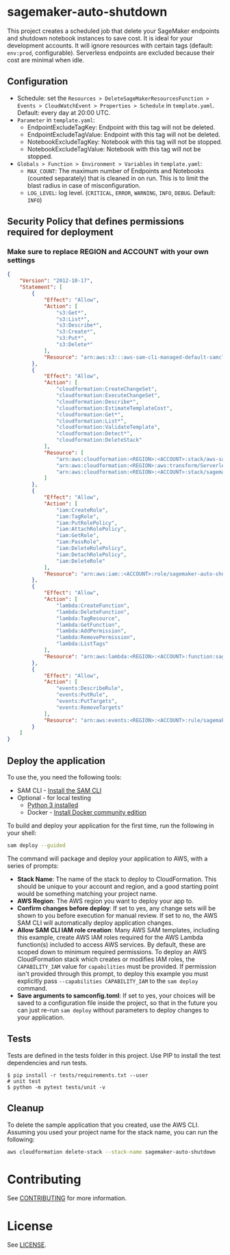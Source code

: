 # sagemaker-auto-shutdown

This project creates a scheduled job that delete your SageMaker endpoints and shutdown notebook instances to save cost. It is ideal for your development accounts. It will ignore resources with certain tags (default: `env:prod`, configurable). Serverless endpoints are excluded because their cost are minimal when idle.

## Configuration

* Schedule: set the `Resources > DeleteSageMakerResourcesFunction > Events > CloudWatchEvent > Properties > Schedule` in `template.yaml`. Default: every day at 20:00 UTC.
* `Parameter` in `template.yaml`:
  * EndpointExcludeTagKey: Endpoint with this tag will not be deleted.
  * EndpointExcludeTagValue: Endpoint with this tag will not be deleted.
  * NotebookExcludeTagKey: Notebook with this tag will not be stopped.
  * NotebookExcludeTagValue: Notebook with this tag will not be stopped.
* `Globals > Function > Environment > Variables` in `template.yaml`:
  * `MAX_COUNT`: The maximum number of Endpoints and Notebooks (counted separately) that is cleaned in on run. This is to limit the blast radius in case of misconfiguration.
  * `LOG_LEVEL`: log level. (`CRITICAL`, `ERROR`, `WARNING`, `INFO`, `DEBUG`. Default: `INFO`)

## Security Policy that defines permissions required for deployment
### Make sure to replace REGION and ACCOUNT with your own settings

```json
{
    "Version": "2012-10-17",
    "Statement": [
        {
            "Effect": "Allow",
            "Action": [
                "s3:Get*",
                "s3:List*",
                "s3:Describe*",
                "s3:Create*",
                "s3:Put*",
                "s3:Delete*"
            ],
            "Resource": "arn:aws:s3:::aws-sam-cli-managed-default-samclisourcebucket-*"
        },
        {
            "Effect": "Allow",
            "Action": [
                "cloudformation:CreateChangeSet",
                "cloudformation:ExecuteChangeSet",
                "cloudformation:Describe*",
                "cloudformation:EstimateTemplateCost",
                "cloudformation:Get*",
                "cloudformation:List*",
                "cloudformation:ValidateTemplate",
                "cloudformation:Detect*",
                "cloudformation:DeleteStack"
            ],
            "Resource": [
                "arn:aws:cloudformation:<REGION>:<ACCOUNT>:stack/aws-sam-cli-managed-default/*",
                "arn:aws:cloudformation:<REGION>:aws:transform/Serverless-2016-10-31",
                "arn:aws:cloudformation:<REGION>:<ACCOUNT>:stack/sagemaker-auto-shutdown*"
            ]
        },
        {
            "Effect": "Allow",
            "Action": [
                "iam:CreateRole",
                "iam:TagRole",
                "iam:PutRolePolicy",
                "iam:AttachRolePolicy",
                "iam:GetRole",
                "iam:PassRole",
                "iam:DeleteRolePolicy",
                "iam:DetachRolePolicy",
                "iam:DeleteRole"
            ],
            "Resource": "arn:aws:iam::<ACCOUNT>:role/sagemaker-auto-shutdown-*"
        },
        {
            "Effect": "Allow",
            "Action": [
                "lambda:CreateFunction",
                "lambda:DeleteFunction",
                "lambda:TagResource",
                "lambda:GetFunction",
                "lambda:AddPermission",
                "lambda:RemovePermission",
                "lambda:ListTags"
            ],
            "Resource": "arn:aws:lambda:<REGION>:<ACCOUNT>:function:sagemaker-auto-shutdown-*"
        },
        {
            "Effect": "Allow",
            "Action": [
                "events:DescribeRule",
                "events:PutRule",
                "events:PutTargets",
                "events:RemoveTargets"
            ],
            "Resource": "arn:aws:events:<REGION>:<ACCOUNT>:rule/sagemaker-auto-shutdown-*"
        }
    ]
}
```
## Deploy the application

To use the, you need the following tools:

* SAM CLI - [Install the SAM CLI](https://docs.aws.amazon.com/serverless-application-model/latest/developerguide/serverless-sam-cli-install.html)
* Optional - for local testing
  * [Python 3 installed](https://www.python.org/downloads/)
  * Docker - [Install Docker community edition](https://hub.docker.com/search/?type=edition&offering=community)

To build and deploy your application for the first time, run the following in your shell:

```bash
sam deploy --guided
```

The command will package and deploy your application to AWS, with a series of prompts:

* **Stack Name**: The name of the stack to deploy to CloudFormation. This should be unique to your account and region, and a good starting point would be something matching your project name.
* **AWS Region**: The AWS region you want to deploy your app to.
* **Confirm changes before deploy**: If set to yes, any change sets will be shown to you before execution for manual review. If set to no, the AWS SAM CLI will automatically deploy application changes.
* **Allow SAM CLI IAM role creation**: Many AWS SAM templates, including this example, create AWS IAM roles required for the AWS Lambda function(s) included to access AWS services. By default, these are scoped down to minimum required permissions. To deploy an AWS CloudFormation stack which creates or modifies IAM roles, the `CAPABILITY_IAM` value for `capabilities` must be provided. If permission isn't provided through this prompt, to deploy this example you must explicitly pass `--capabilities CAPABILITY_IAM` to the `sam deploy` command.
* **Save arguments to samconfig.toml**: If set to yes, your choices will be saved to a configuration file inside the project, so that in the future you can just re-run `sam deploy` without parameters to deploy changes to your application.

## Tests
Tests are defined in the tests folder in this project. Use PIP to install the test dependencies and run tests.

```
$ pip install -r tests/requirements.txt --user
# unit test
$ python -m pytest tests/unit -v
```

## Cleanup

To delete the sample application that you created, use the AWS CLI. Assuming you used your project name for the stack name, you can run the following:

```bash
aws cloudformation delete-stack --stack-name sagemaker-auto-shutdown
```

# Contributing
See [CONTRIBUTING](CONTRIBUTING.md) for more information.

# License
See [LICENSE](LICENSE).

